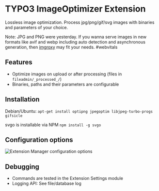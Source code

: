 # TYPO3 ImageOptimizer Extension

Lossless image optimization. Process jpg/png/gif/svg images with binaries and parameters of your choice.

Note: JPG and PNG were yesterday. If you wanna serve images in new formats like avif and webp including auto detection and asynchronous generation, then [imgroxy](https://github.com/christophlehmann/imgproxy) may fit your needs. #webvitals

## Features

* Optimize images on upload or after processing (files in `fileadmin/_processed_/`)
* Binaries, paths and their parameters are configurable

## Installation

Debian/Ubuntu: `apt-get install optipng jpegoptim libjpeg-turbo-progs gifsicle`

svgo is installable via NPM `npm install -g svgo`

## Configuration options

![Extension Manager configuration options](https://raw.githubusercontent.com/christophlehmann/imageoptimizer/master/Documentation/configuration.png)

## Debugging

* Commands are tested in the Extension Settings module
* Logging API: See file/database log
